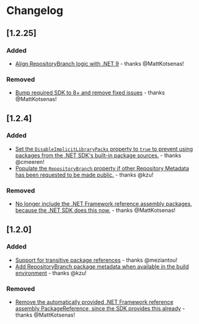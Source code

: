 # Changelog

## [1.2.25]

### Added

- [Align RepositoryBranch logic with .NET 9](https://github.com/dotnet/reproducible-builds/pull/50) - thanks @MattKotsenas!

### Removed

- [Bump required SDK to 8+ and remove fixed issues](https://github.com/dotnet/reproducible-builds/pull/52) - thanks @MattKotsenas!

## [1.2.4]

### Added

- [Set the `DisableImplicitLibraryPacks` property to `true` to prevent using packages from the .NET SDK's built-in package sources.](https://github.com/dotnet/reproducible-builds/pull/21) - thanks @cmeeren!
- [Populate the `RepositoryBranch` property if other Repository Metadata has been requested to be made public.](https://github.com/dotnet/reproducible-builds/pull/27)  - thanks @kzu!

### Removed

- [No longer include the .NET Framework reference assembly packages, because the .NET SDK does this now.](https://github.com/dotnet/reproducible-builds/pull/33) - thanks @MattKotsenas!

## [1.2.0]

### Added

- [Support for transitive package references](https://github.com/dotnet/reproducible-builds/pull/16) - thanks @meziantou!
- [Add RepositoryBranch package metadata when available in the build environment](https://github.com/dotnet/reproducible-builds/pull/27) - thanks @kzu! 

### Removed

- [Remove the automatically provided .NET Framework reference assembly PackageReference, since the SDK provides this already](https://github.com/dotnet/reproducible-builds/pull/33) - thanks @MattKotsenas!
